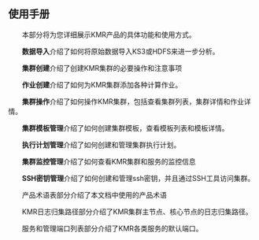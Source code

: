 ## 使用手册

　　本部分将为您详细展示KMR产品的具体功能和使用方式。

　　**数据导入**介绍了如何将原始数据导入KS3或HDFS来进一步分析。

　　**集群创建**介绍了创建KMR集群的必要操作和注意事项
  
　　**作业创建**介绍了如何为KMR集群添加各种计算作业。

　　**集群操作**介绍了如何操作KMR集群，包括查看集群列表，集群详情和作业详情。

　　**集群模板管理**介绍了如何创建集群模板，查看模板列表和模板详情。

　　**执行计划管理**介绍了如何创建和管理集群执行计划。
  
　　**集群监控管理**介绍了如何查看KMR集群和服务的监控信息

　　**SSH密钥管理**介绍了如何创建和管理ssh密钥，并且通过SSH工具访问集群。

　　产品术语表部分介绍了本文档中使用的产品术语

　　KMR日志归集路径部分介绍了KMR集群主节点、核心节点的日志归集路径。

　　服务和管理端口列表部分介绍了KMR各类服务的默认端口。
